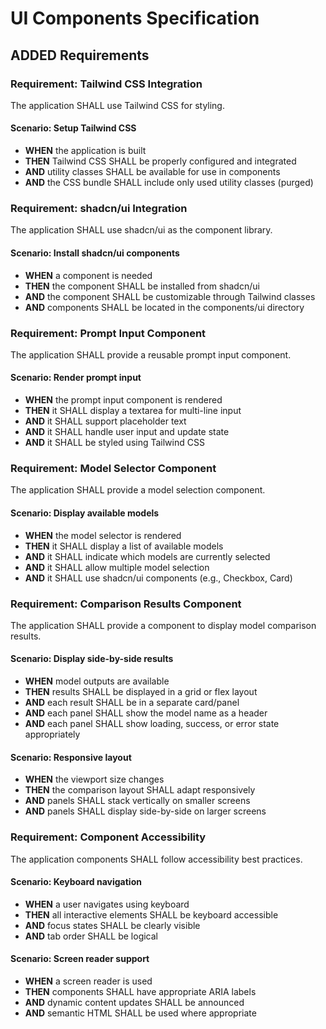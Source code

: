 # UI Components Specification

## ADDED Requirements

### Requirement: Tailwind CSS Integration
The application SHALL use Tailwind CSS for styling.

#### Scenario: Setup Tailwind CSS
- **WHEN** the application is built
- **THEN** Tailwind CSS SHALL be properly configured and integrated
- **AND** utility classes SHALL be available for use in components
- **AND** the CSS bundle SHALL include only used utility classes (purged)

### Requirement: shadcn/ui Integration
The application SHALL use shadcn/ui as the component library.

#### Scenario: Install shadcn/ui components
- **WHEN** a component is needed
- **THEN** the component SHALL be installed from shadcn/ui
- **AND** the component SHALL be customizable through Tailwind classes
- **AND** components SHALL be located in the components/ui directory

### Requirement: Prompt Input Component
The application SHALL provide a reusable prompt input component.

#### Scenario: Render prompt input
- **WHEN** the prompt input component is rendered
- **THEN** it SHALL display a textarea for multi-line input
- **AND** it SHALL support placeholder text
- **AND** it SHALL handle user input and update state
- **AND** it SHALL be styled using Tailwind CSS

### Requirement: Model Selector Component
The application SHALL provide a model selection component.

#### Scenario: Display available models
- **WHEN** the model selector is rendered
- **THEN** it SHALL display a list of available models
- **AND** it SHALL indicate which models are currently selected
- **AND** it SHALL allow multiple model selection
- **AND** it SHALL use shadcn/ui components (e.g., Checkbox, Card)

### Requirement: Comparison Results Component
The application SHALL provide a component to display model comparison results.

#### Scenario: Display side-by-side results
- **WHEN** model outputs are available
- **THEN** results SHALL be displayed in a grid or flex layout
- **AND** each result SHALL be in a separate card/panel
- **AND** each panel SHALL show the model name as a header
- **AND** each panel SHALL show loading, success, or error state appropriately

#### Scenario: Responsive layout
- **WHEN** the viewport size changes
- **THEN** the comparison layout SHALL adapt responsively
- **AND** panels SHALL stack vertically on smaller screens
- **AND** panels SHALL display side-by-side on larger screens

### Requirement: Component Accessibility
The application components SHALL follow accessibility best practices.

#### Scenario: Keyboard navigation
- **WHEN** a user navigates using keyboard
- **THEN** all interactive elements SHALL be keyboard accessible
- **AND** focus states SHALL be clearly visible
- **AND** tab order SHALL be logical

#### Scenario: Screen reader support
- **WHEN** a screen reader is used
- **THEN** components SHALL have appropriate ARIA labels
- **AND** dynamic content updates SHALL be announced
- **AND** semantic HTML SHALL be used where appropriate
